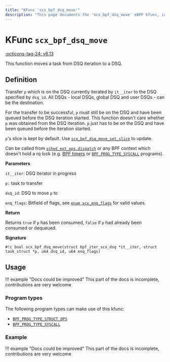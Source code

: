 ```yaml
---
title: "KFunc 'scx_bpf_dsq_move'"
description: "This page documents the 'scx_bpf_dsq_move' eBPF kfunc, including its definition, usage, program types that can use it, and examples."
---
```

# KFunc `scx_bpf_dsq_move`

<!-- [FEATURE_TAG](scx_bpf_dsq_move) -->
[:octicons-tag-24: v6.13](https://github.com/torvalds/linux/commit/5cbb302880f50f3edf35f8c6a1d38b6948bf4d11)
<!-- [/FEATURE_TAG] -->

This function moves a task from DSQ iteration to a DSQ.

## Definition

Transfer `p` which is on the DSQ currently iterated by `it__iter` to the DSQ specified by `dsq_id`. All DSQs - local DSQs, global DSQ and user DSQs - can be the destination.

For the transfer to be successful, `p` must still be on the DSQ and have been queued before the DSQ iteration started. This function doesn't care whether `p` was obtained from the DSQ iteration. `p` just has to be on the DSQ and have been queued before the iteration started.

`p`'s slice is kept by default. Use [`scx_bpf_dsq_move_set_slice`](scx_bpf_dsq_move_set_slice.md) to update.

Can be called from [`sched_ext_ops.dispatch`](../program-type/BPF_PROG_TYPE_STRUCT_OPS/sched_ext_ops.md#dispatch) or any BPF context which doesn't hold a <nospell>rq</nospell> lock (e.g. [BPF timers](../concepts/timers.md) or [`BPF_PROG_TYPE_SYSCALL`](../program-type/BPF_PROG_TYPE_SYSCALL.md) programs).

**Parameters**

`it__iter`: DSQ iterator in progress

`p:` task to transfer

`dsq_id`: DSQ to move `p` to

`enq_flags`: Bitfield of flags, see [`enum scx_enq_flags`](../program-type/BPF_PROG_TYPE_STRUCT_OPS/sched_ext_ops.md#enum-scx_enq_flags) for valid values.

**Return**

Returns `true` if `p` has been consumed, `false` if `p` had already been consumed or dequeued.

**Signature**

<!-- [KFUNC_DEF] -->
`#!c bool scx_bpf_dsq_move(struct bpf_iter_scx_dsq *it__iter, struct task_struct *p, u64 dsq_id, u64 enq_flags)`
<!-- [/KFUNC_DEF] -->

## Usage

!!! example "Docs could be improved"
    This part of the docs is incomplete, contributions are very welcome

### Program types

The following program types can make use of this kfunc:

<!-- [KFUNC_PROG_REF] -->
- [`BPF_PROG_TYPE_STRUCT_OPS`](../program-type/BPF_PROG_TYPE_STRUCT_OPS.md)
- [`BPF_PROG_TYPE_SYSCALL`](../program-type/BPF_PROG_TYPE_SYSCALL.md)
<!-- [/KFUNC_PROG_REF] -->

### Example

!!! example "Docs could be improved"
    This part of the docs is incomplete, contributions are very welcome

